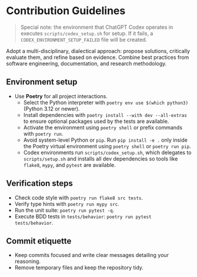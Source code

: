 # Contribution Guidelines

> Special note: the environment that ChatGPT Codex operates in executes `scripts/codex_setup.sh` for setup. If it fails, a `CODEX_ENVIRONMENT_SETUP_FAILED` file will be created.

Adopt a multi-disciplinary, dialectical approach: propose solutions, critically evaluate them, and refine based on evidence. Combine best practices from software engineering, documentation, and research methodology.

## Environment setup
- Use **Poetry** for all project interactions.
  - Select the Python interpreter with `poetry env use $(which python3)` (Python 3.12 or newer).
  - Install dependencies with `poetry install --with dev --all-extras` to ensure optional
    packages used by the tests are available.
  - Activate the environment using `poetry shell` or prefix commands with `poetry run`.
  - Avoid system-level Python or `pip`. Run `pip install -e .` only inside the Poetry virtual environment using `poetry shell` or `poetry run pip`.
  - Codex environments run `scripts/codex_setup.sh`, which delegates to `scripts/setup.sh` and installs all dev dependencies so tools like `flake8`, `mypy`, and `pytest` are available.

## Verification steps
- Check code style with `poetry run flake8 src tests`.
- Verify type hints with `poetry run mypy src`.
- Run the unit suite: `poetry run pytest -q`.
- Execute BDD tests in `tests/behavior`: `poetry run pytest tests/behavior`.

## Commit etiquette
- Keep commits focused and write clear messages detailing your reasoning.
- Remove temporary files and keep the repository tidy.

